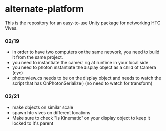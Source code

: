# alternate-platform

This is the repository for an easy-to-use Unity package for networking HTC Vives.

### 02/19
- in order to have two computers on the same network, you need to build it from the same project.
- you need to instantiate the camera rig at runtime in your local side
- you need to photon instantiate the display object as a child of Camera (eye)
- photonview.cs needs to be on the display object and needs to watch the script that has OnPhotonSerialize() (no need to watch for transform)


### 02/21
- make objects on similar scale
- spawn htc vives on different locations
- Make sure to check "Is Kinematic" on your display object to keep it locked to it's parent

